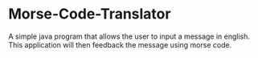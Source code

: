 # Morse-Code-Translator
A simple java program that allows the user to input a message in english. This application will then feedback the message using morse code.
